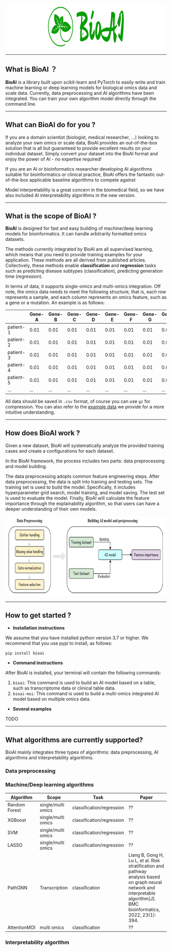 
<p align="center">
  <img height="140" src="./img/logo3.png" />
</p>

---

## What is BioAI ？

**BioAI** is a library built upon scikit-learn and PyTorch to easily write and train machine learning or deep learning models for biological omics data and scale data.  Currently, data preprocessing and AI algorithms have been integrated. You can train your own algorithm model directly through the command line. 

---

## What can BioAI do for you ?

If you are a domain scientist (biologist, medical researcher, ...) looking to analyze your own omics or scale data, BioAI provides an out-of-the-box solution that is all but guaranteed to provide excellent results on your individual dataset. Simply convert your dataset into the BioAI format and enjoy the power of AI - no expertise required!

If you are an AI or bioinformatics researcher developing AI algorithms suitable for bioinformatics or clinical practice, BioAI offers the fantastic out-of-the-box applicable baseline algorithms to compete against

Model interpretability is a great concern in the biomedical field, so we have also included AI interpretability algorithms in the new version.

---

## What is the scope of BioAI ?

**BioAI** is designed for fast and easy building of machine/deep learning models for bioinformatics. It can handle arbitrarily formatted omics datasets. 

The methods currently integrated by BioAI are all supervised learning, which means that you need to provide training examples for your application. These methods are all derived from published articles. Collectively, these methods enable **classification** and **regression** tasks such as predicting disease subtypes (classification), predicting generation time (regression).

In terms of data, it supports single-omics and multi-omics integration. Off note, the omics data needs to meet the following structure, that is, each row represents a sample, and each column represents an omics feature, such as a gene or a mutation. An example is as follows:

|            | Gene-A | Gene-B | Gene-C | Gene-D | Gene-E | Gene-F | Gene-G | Gene-H |
| ---        | ---    | ---    | ---    | ---    | ---    | ---    | ---    | ---    |
| patient-1  | 0.01    | 0.01    | 0.01    | 0.01    | 0.01    | 0.01    | 0.01    | 0.01    |
| patient-2  | 0.01    | 0.01    | 0.01    | 0.01    | 0.01    | 0.01    | 0.01    | 0.01    |
| patient-3  | 0.01    | 0.01    | 0.01    | 0.01    | 0.01    | 0.01    | 0.01    | 0.01    |
| patient-4  | 0.01    | 0.01    | 0.01    | 0.01    | 0.01    | 0.01    | 0.01    | 0.01    |
| patient-5  | 0.01    | 0.01    | 0.01    | 0.01    | 0.01    | 0.01    | 0.01    | 0.01    |
| ...  | ...    | ...    | ...    | ...    | ...    | ...    | ...    | ...    |

All data should be saved in `.csv` format, of course you can use `gz` for compression. You can also refer to the [example data](https://github.com/BioAI-kits/BioAI/tree/master/example) we provide for a more intuitive understanding.


---

## How does BioAI work ?

Given a new dataset, BioAI will systematically analyze the provided training cases and create a configurations for each dataset.

In the BioAI framework, the process includes two parts: data preprocessing and model building.  

The data preprocessing adopts common feature engineering steps. After data preprocessing, the data is split into training and testing sets. The training set is used to build the model. Specifically, it includes hyperparameter grid search, model training, and model saving. The test set is used to evaluate the model. Finally, BioAI will calculate the feature importance through the explainability algorithm, so that users can have a deeper understanding of their own models.

<p align="center">
  <img height="250" src="./img/img1.png" />
</p>

---

## How to get started ?

- **Installation instructions**

We assume that you have installed python version 3.7 or higher. We recommend that you use pypi to install, as follows:

```py
pip install bioai
```

- **Command instructions**

After BioAI is installed, your terminal will contain the following commands:

1. `bioai`: This command is used to build an AI model based on a table, such as transcriptome data or clinical table data.
2. `bioai-moi`: This command is used to build a multi-omics integrated AI model based on multiple omics data.


- **Several examples**

TODO


---

## What algorithms are currently supported?

BioAI mainly integrates three types of algorithms: data preprocessing, AI algorithms and interpretability algorithms.

### Data preprocessing



### Machine/Deep learning algorithms

| Algorithm | Scope | Task |Paper | 
| --- | --- | -- | --- | 
| Random Forest | single/multi omics | classification/regression | ?? |
| XGBoost | single/multi omics | classification/regression | ?? |
| SVM | single/multi omics | classification/regression | ?? |
| LASSO | single/multi omics | classification/regression | ?? |
| PathGNN | Transcription | classification | Liang B, Gong H, Lu L, et al. Risk stratification and pathway analysis based on graph neural network and interpretable algorithm[J]. BMC bioinformatics, 2022, 23(1): 394. |
| AttentionMOI | multi omics | classification | ?? |


### Interpretability algorithm


